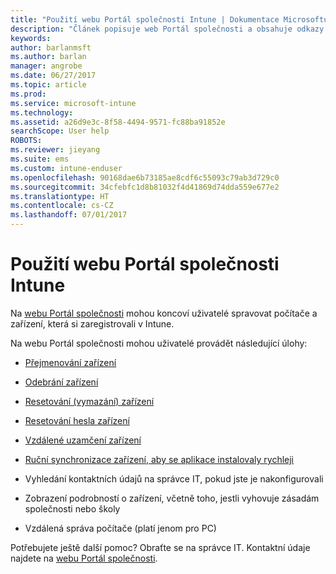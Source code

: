 ```yaml
---
title: "Použití webu Portál společnosti Intune | Dokumentace Microsoftu"
description: "Článek popisuje web Portál společnosti a obsahuje odkazy na postupy úloh, které mohou koncoví uživatelé provádět na webu."
keywords: 
author: barlanmsft
ms.author: barlan
manager: angrobe
ms.date: 06/27/2017
ms.topic: article
ms.prod: 
ms.service: microsoft-intune
ms.technology: 
ms.assetid: a26d9e3c-8f58-4494-9571-fc88ba91852e
searchScope: User help
ROBOTS: 
ms.reviewer: jieyang
ms.suite: ems
ms.custom: intune-enduser
ms.openlocfilehash: 90168dae6b73185ae8cdf6c55093c79ab3d729c0
ms.sourcegitcommit: 34cfebfc1d8b81032f4d41869d74dda559e677e2
ms.translationtype: HT
ms.contentlocale: cs-CZ
ms.lasthandoff: 07/01/2017
---
```

# <a name="using-the-intune-company-portal-website"></a>Použití webu Portál společnosti Intune
Na [webu Portál společnosti](https://portal.manage.microsoft.com) mohou koncoví uživatelé spravovat počítače a zařízení, která si zaregistrovali v Intune.

Na webu Portál společnosti mohou uživatelé provádět následující úlohy:

-   [Přejmenování zařízení](rename-your-device-cpwebsite.md)

-   [Odebrání zařízení](remove-your-device-cpwebsite.md)

-   [Resetování (vymazání) zařízení](reset-erase-your-device-cpwebsite.md)

-   [Resetování hesla zařízení](reset-your-passcode-cpwebsite.md)

-   [Vzdálené uzamčení zařízení](remote-lock-your-device-cpwebsite.md)

-   [Ruční synchronizace zařízení, aby se aplikace instalovaly rychleji](sync-your-device-manually-cpwebsite.md)

-   Vyhledání kontaktních údajů na správce IT, pokud jste je nakonfigurovali

-   Zobrazení podrobností o zařízení, včetně toho, jestli vyhovuje zásadám společnosti nebo školy

-   Vzdálená správa počítače (platí jenom pro PC)

Potřebujete ještě další pomoc? Obraťte se na správce IT. Kontaktní údaje najdete na [webu Portál společnosti](https://portal.manage.microsoft.com).
